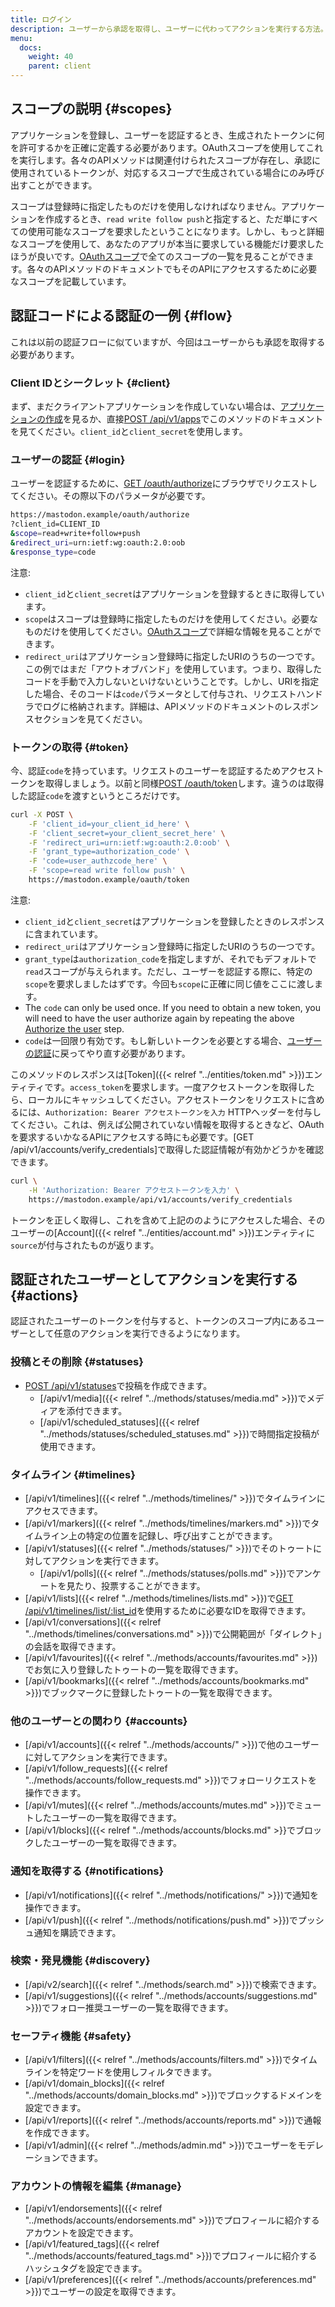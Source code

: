 ```yaml
---
title: ログイン
description: ユーザーから承認を取得し、ユーザーに代わってアクションを実行する方法。
menu:
  docs:
    weight: 40
    parent: client
---
```


## スコープの説明 {#scopes}

アプリケーションを登録し、ユーザーを認証するとき、生成されたトークンに何を許可するかを正確に定義する必要があります。OAuthスコープを使用してこれを実行します。各々のAPIメソッドは関連付けられたスコープが存在し、承認に使用されているトークンが、対応するスコープで生成されている場合にのみ呼び出すことができます。

スコープは登録時に指定したものだけを使用しなければなりません。アプリケーションを作成するとき、`read write follow push`と指定すると、ただ単にすべての使用可能なスコープを要求したということになります。しかし、もっと詳細なスコープを使用して、あなたのアプリが本当に要求している機能だけ要求したほうが良いです。[OAuthスコープ](../api/oauth-scopes.md)で全てのスコープの一覧を見ることができます。各々のAPIメソッドのドキュメントでもそのAPIにアクセスするために必要なスコープを記載しています。

## **認証コードによる認証の一例** {#flow}

これは以前の認証フローに似ていますが、今回はユーザーからも承認を取得する必要があります。

### Client IDとシークレット {#client}

まず、まだクライアントアプリケーションを作成していない場合は、[アプリケーションの作成](token.md#creating-our-application)を見るか、直接[POST /api/v1/apps](../methods/apps/#create-an-application)でこのメソッドのドキュメントを見てください。`client_id`と`client_secret`を使用します。

### ユーザーの認証 {#login}

ユーザーを認証するために、[GET /oauth/authorize](../methods/apps/oauth.md#authorize-a-user)にブラウザでリクエストしてください。その際以下のパラメータが必要です。

```bash
https://mastodon.example/oauth/authorize
?client_id=CLIENT_ID
&scope=read+write+follow+push
&redirect_uri=urn:ietf:wg:oauth:2.0:oob
&response_type=code
```

注意:

* `client_id`と`client_secret`はアプリケーションを登録するときに取得しています。
* `scope`はスコープは登録時に指定したものだけを使用してください。必要なものだけを使用してください。[OAuthスコープ](../api/oauth-scopes.md)で詳細な情報を見ることができます。
* `redirect_uri`はアプリケーション登録時に指定したURIのうちの一つです。この例ではまだ「アウトオブバンド」を使用しています。つまり、取得したコードを手動で入力しないといけないということです。しかし、URIを指定した場合、そのコードは`code`パラメータとして付与され、リクエストハンドラでログに格納されます。詳細は、APIメソッドのドキュメントのレスポンスセクションを見てください。

### トークンの取得 {#token}

今、認証`code`を持っています。リクエストのユーザーを認証するためアクセストークンを取得しましょう。以前と同様[POST /oauth/token](../methods/apps/oauth.md#obtain-a-token)します。違うのは取得した認証`code`を渡すというところだけです。

```bash
curl -X POST \
	-F 'client_id=your_client_id_here' \
	-F 'client_secret=your_client_secret_here' \
	-F 'redirect_uri=urn:ietf:wg:oauth:2.0:oob' \
	-F 'grant_type=authorization_code' \
	-F 'code=user_authzcode_here' \
	-F 'scope=read write follow push' \
	https://mastodon.example/oauth/token
```

注意:

* `client_id`と`client_secret`はアプリケーションを登録したときのレスポンスに含まれています。
* `redirect_uri`はアプリケーション登録時に指定したURIのうちの一つです。
* `grant_type`は`authorization_code`を指定しますが、それでもデフォルトで `read`スコープが与えられます。ただし、ユーザーを認証する際に、特定の`scope`を要求しましたはずです。今回も`scope`に正確に同じ値をここに渡します。
* The `code` can only be used once. If you need to obtain a new token, you will need to have the user authorize again by repeating the above [Authorize the user](authorized.md#authorize-the-user) step.
* `code`は一回限り有効です。もし新しいトークンを必要とする場合、[ユーザーの認証](authorized.md#authorize-the-user)に戻ってやり直す必要があります。

このメソッドのレスポンスは[Token]({{< relref "../entities/token.md" >}})エンティティです。`access_token`を要求します。一度アクセストークンを取得したら、ローカルにキャッシュしてください。アクセストークンをリクエストに含めるには、`Authorization: Bearer アクセストークンを入力` HTTPヘッダーを付与してください。これは、例えば公開されていない情報を取得するときなど、OAuthを要求するいかなるAPIにアクセスする時にも必要です。[GET /api/v1/accounts/verify\_credentials]で取得した認証情報が有効かどうかを確認できます。

```bash
curl \
	-H 'Authorization: Bearer アクセストークンを入力' \
	https://mastodon.example/api/v1/accounts/verify_credentials
```

トークンを正しく取得し、これを含めて上記ののようにアクセスした場合、そのユーザーの[Account]({{< relref "../entities/account.md" >}})エンティティに`source`が付与されたものが返ります。

## 認証されたユーザーとしてアクションを実行する {#actions}

認証されたユーザーのトークンを付与すると、トークンのスコープ内にあるユーザーとして任意のアクションを実行できるようになります。

### 投稿とその削除 {#statuses}

* [POST /api/v1/statuses](../methods/statuses/#publish-new-status)で投稿を作成できます。
  * [/api/v1/media]({{< relref "../methods/statuses/media.md" >}})でメディアを添付できます。
  * [/api/v1/scheduled\_statuses]({{< relref "../methods/statuses/scheduled_statuses.md" >}})で時間指定投稿が使用できます。

### タイムライン {#timelines}

* [/api/v1/timelines]({{< relref "../methods/timelines/" >}})でタイムラインにアクセスできます。
* [/api/v1/markers]({{< relref "../methods/timelines/markers.md" >}})でタイムライン上の特定の位置を記録し、呼び出すことができます。
* [/api/v1/statuses]({{< relref "../methods/statuses/" >}})でそのトゥートに対してアクションを実行できます。
  * [/api/v1/polls]({{< relref "../methods/statuses/polls.md" >}})でアンケートを見たり、投票することができます。
* [/api/v1/lists]({{< relref "../methods/timelines/lists.md" >}})で[GET /api/v1/timelines/list/:list\_id](../methods/timelines/#list-timeline)を使用するために必要なIDを取得できます。
* [/api/v1/conversations]({{< relref "../methods/timelines/conversations.md" >}})で公開範囲が「ダイレクト」の会話を取得できます。
* [/api/v1/favourites]({{< relref "../methods/accounts/favourites.md" >}})でお気に入り登録したトゥートの一覧を取得できます。
* [/api/v1/bookmarks]({{< relref "../methods/accounts/bookmarks.md" >}})でブックマークに登録したトゥートの一覧を取得できます。

### 他のユーザーとの関わり {#accounts}

* [/api/v1/accounts]({{< relref "../methods/accounts/" >}})で他のユーザーに対してアクションを実行できます。
* [/api/v1/follow\_requests]({{< relref "../methods/accounts/follow_requests.md" >}})でフォローリクエストを操作できます。
* [/api/v1/mutes]({{< relref "../methods/accounts/mutes.md" >}})でミュートしたユーザーの一覧を取得できます。
* [/api/v1/blocks]({{< relref "../methods/accounts/blocks.md" >}}でブロックしたユーザーの一覧を取得できます。

### 通知を取得する {#notifications}

* [/api/v1/notifications]({{< relref "../methods/notifications/" >}})で通知を操作できます。
* [/api/v1/push]({{< relref "../methods/notifications/push.md" >}})でプッシュ通知を購読できます。

### 検索・発見機能 {#discovery}

* [/api/v2/search]({{< relref "../methods/search.md" >}})で検索できます。
* [/api/v1/suggestions]({{< relref "../methods/accounts/suggestions.md" >}})でフォロー推奨ユーザーの一覧を取得できます。

### セーフティ機能 {#safety}

* [/api/v1/filters]({{< relref "../methods/accounts/filters.md" >}})でタイムラインを特定ワードを使用しフィルタできます。
* [/api/v1/domain\_blocks]({{< relref "../methods/accounts/domain_blocks.md" >}})でブロックするドメインを設定できます。
* [/api/v1/reports]({{< relref "../methods/accounts/reports.md" >}})で通報を作成できます。
* [/api/v1/admin]({{< relref "../methods/admin.md" >}})でユーザーをモデレーションできます。

### アカウントの情報を編集 {#manage}

* [/api/v1/endorsements]({{< relref "../methods/accounts/endorsements.md" >}})でプロフィールに紹介するアカウントを設定できます。
* [/api/v1/featured\_tags]({{< relref "../methods/accounts/featured_tags.md" >}})でプロフィールに紹介するハッシュタグを設定できます。
* [/api/v1/preferences]({{< relref "../methods/accounts/preferences.md" >}})でユーザーの設定を取得できます。

